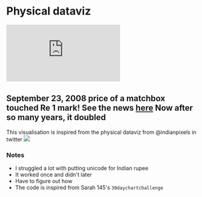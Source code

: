 # Physical dataviz
![](https://github.com/rahulvenugopal/match_box/blob/main/matchbox_price.pdf)

September 23, 2008 price of a matchbox touched Re 1 mark!
See the news [here](https://timesofindia.indiatimes.com/india/inflation-strikes-price-of-a-matchbox-touches-re-1-mark/articleshow/3514908.cms?from=mdr)
Now after so many years, it doubled
---

This visualisation is inspired from the physical dataviz from @indianpixels in twitter
![](https://pbs.twimg.com/media/FCh2gZkUcAIBbcw?format=jpg&name=small)

### Notes
- I struggled a lot with putting unicode for Indian rupee
- It worked once and didn't later
- Have to figure out how
- The code is inspired from Sarah 145's `30daychartchallenge`